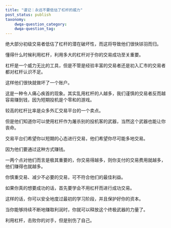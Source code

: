 ```yaml
---
title: "谨记：永远不要低估了杠杆的威力"
post_status: publish
taxonomy:
    dwqa-question_category:
    dwqa-question_tag:
---
```


绝大部分初级交易者低估了杠杆的潜在破坏性，而这将导致他们很快铩羽而归。

懂得什么时候利用杠杆，利用多大的杠杆对于你的交易成功至关重要。

杠杆是一个威力无比的工具，但是不管是经验丰富的交易者还是初入汇市的交易者都对杠杆认识不足。

这样他们很快就做坏了一个账户。

这是一种令人痛心疾首的现象。其实乱用杠杆的人越多，我们谨慎的交易者反而越容易赚到钱，因为短期投机是个零和的游戏。

较高的杠杆比率是众多外汇交易平台的一个卖点。

但是他们知道你可以使用杠杆作为屠杀别的投机客的武器，当然这个武器也能让你丧命。

交易平台们希望你以短期的心态进行交易，他们希望你尽可能多地交易。

因为他们要通过这种方式赚钱。

一两个点对他们而言是极其重要的，你交易得越多，则你支付的交易费用就越多，他们赚得也就越多。

你慎重交易、减少不必要的交易，可不符合他们的最佳利益。

如果你真的想要成功的话，首先要学会不用杠杆而进行成功交易。

这样的话，你可以安全地度过最初的学习阶段，并且保护好你的资本。

当你能够持续不断地赚取利润时，你就可以释放这个终极武器的力量了。

利用杠杆，击败你的对手，但是别伤了自己。
